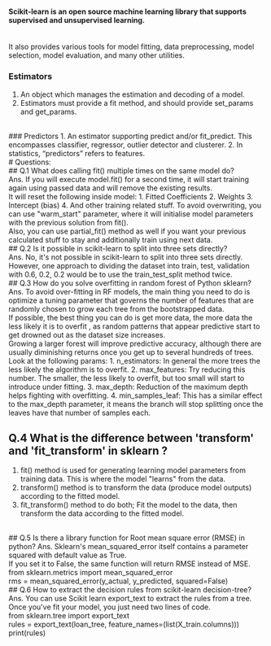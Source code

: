 #### Scikit-learn is an open source machine learning library that supports supervised and unsupervised learning.
<br>It also provides various tools for model fitting, data preprocessing, model selection, model evaluation, and many other utilities.
<br>
### Estimators
1. An object which manages the estimation and decoding of a model.
2. Estimators must provide a fit method, and should provide set_params and get_params.
<br>
### Predictors
1. An estimator supporting predict and/or fit_predict. This encompasses classifier, regressor, outlier detector and clusterer.
2. In statistics, “predictors” refers to features.

<br>
# Questions: <br>
## Q.1 What does calling fit() multiple times on the same model do? <br>
Ans. If you will execute model.fit() for a second time, it will start training again using passed data and will remove the existing results. <br>
It will reset the following inside model:
1. Fitted Coefficients
2. Weights
3. Intercept (bias)
4. And other training related stuff.
To avoid overwriting, you can use "warm_start" parameter, where it will initialise model parameters with the previous solution from fit(). <br>
Also, you can use partial_fit() method as well if you want your previous calculated stuff to stay and additionally train using next data.
<br>
## Q.2 Is it possible in scikit-learn to split into three sets directly? <br>
Ans. No, it's not possible in scikit-learn to split into three sets directly. <br>
However, one approach to dividing the dataset into train, test, validation with 0.6, 0.2, 0.2 would be to use the train_test_split method twice.
<br>
## Q.3 How do you solve overfitting in random forest of Python sklearn?
Ans. To avoid over-fitting in RF models, the main thing you need to do is optimize a tuning parameter that governs the number of features that are randomly chosen 
to grow each tree from the bootstrapped data.<br>
If possible, the best thing you can do is get more data, the more data the less likely it is to overfit , as random patterns that appear 
predictive start to get drowned out as the dataset size increases.<br>
Growing a larger forest will improve predictive accuracy, although there are usually diminishing returns once you get up to several hundreds of trees.
<br>
Look at the following params:
1. n_estimators: In general the more trees the less likely the algorithm is to overfit.
2. max_features: Try reducing this number. The smaller, the less likely to overfit, but too small will start to introduce under fitting.
3. max_depth: Reduction of the maximum depth helps fighting with overfitting.
4. min_samples_leaf: This has a similar effect to the max_depth parameter, it means the branch will stop splitting once the leaves have that number of samples each.

## Q.4 What is the difference between 'transform' and 'fit_transform' in sklearn ?
1. fit() method is used for generating learning model parameters from training data. This is where the model "learns" from the data.
2. transform() method is to transform the data (produce model outputs) according to the fitted model.
3. fit_transform() method to do both; Fit the model to the data, then transform the data according to the fitted model.
<br>
## Q.5 Is there a library function for Root mean square error (RMSE) in python?
Ans. Sklearn's mean_squared_error itself contains a parameter squared with default value as True. <br>
If you set it to False, the same function will return RMSE instead of MSE.<br>
from sklearn.metrics import mean_squared_error <br>
rms = mean_squared_error(y_actual, y_predicted, squared=False)
<br>
## Q.6 How to extract the decision rules from scikit-learn decision-tree?
Ans. You can use Scikit learn export_text to extract the rules from a tree. Once you've fit your model, you just need two lines of code.<br>
from sklearn.tree import export_text <br>
rules = export_text(loan_tree, feature_names=(list(X_train.columns)))<br>
print(rules)
<br>

